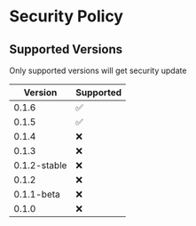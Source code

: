 # Security Policy

## Supported Versions

Only supported versions will get security update

| Version      | Supported          |
| ------------ | ------------------ |
| 0.1.6        | :white_check_mark: |
| 0.1.5        | :white_check_mark: |
| 0.1.4        | :x:                |
| 0.1.3        | :x:                |
| 0.1.2-stable | :x:                |
| 0.1.2        | :x:                |
| 0.1.1-beta   | :x:                |
| 0.1.0        | :x:                |
